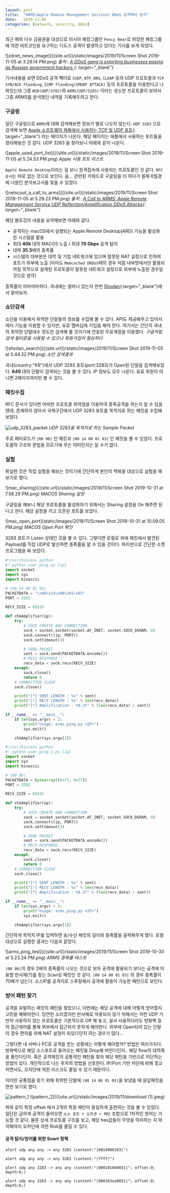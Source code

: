 ```yaml
---
layout: post
title:  "ARMS(Apple Remote Management Service) DDoS 공격벡터 분석"
date:   2019-11-05
categories: [network, security, ddos]
---
```


최근 해외 다수 금융권을 대상으로 러시아 해킹그룹인 `Fency Bear`로 위장한 해킹그룹에 의한 비트코인을 요구하는 디도스 공격이 발생하고 있다는 기사를 보게 되었다.

![zdnet_news_image]({{site.url}}/static/images/2019/11/Screen Shot 2019-11-05 at 3.29.14 PM.png)
*출처 : [A DDoS gang is extorting businesses posing as Russian government hackers
](https://www.zdnet.com/article/a-ddos-gang-is-extorting-businesses-posing-as-russian-government-hackers/){: target="_blank"}*

기사내용을 보면 DDoS 공격 팩터로 `SSDP`, `NTP`, `DNS`, `CLDAP` 등의 UDP 프로토콜과 `TCP SYN/ACK Flooding`, `ICMP Flooding(SMURF ATTACK)` 등의 프로토콜을 이용한다고 나와있는데 그중 `WSD(UDP/3702)`와 `ARMS(UDP/3283)` 이라는 생소한 프로토콜이 보여서 그중 ARMS를 분석했던 내역을 기록해두려고 한다.

### 구글링

일단 구글링으로 `ARMS`에 대해 검색해보면 정보가 별로 나오지 않는다. `UDP 3283` 으로 검색해 보면 [Apple 소프트웨어 제품에서 사용하는 TCP 및 UDP 포트](https://support.apple.com/ko-kr/HT202944){: target="_blank"} 라는 페이지가 나온다. 해당 페이지는 애플에서 사용하는 포트들을 정리해놓은 것 같다. UDP 3283 을 찾아보니 아래와 같이 나온다.

![apple_used_port_list]({{sitle.url}}/static/images/2019/11/Screen Shot 2019-11-05 at 5.24.53 PM.png)
*Apple 사용 포트 리스트*

`Apple Remote Desktop`이라는 걸 보니 원격접속에 사용되는 프로토콜인 것 같다. `RFC 문서`는 따로 없는 것으로 보인다. 음... 관련된 키워드로 구글링을 더 하다가 올해 6월경에 나왔던 분석보고서를 찾을 수 있었다.

![netscout_a_call_to_arms]({{site.url}}/static/images/2019/11/Screen Shot 2019-11-05 at 5.29.23 PM.png)
*출처 : [A Call to ARMS: Apple Remote Management Service UDP Reflection/Amplification DDoS Attacks](https://www.netscout.com/blog/asert/call-arms-apple-remote-management-service-udp){: target="_blank"}*

해당 블로깅의 내용을 요약해보면 아래와 같다.
- 공격자는 macOS에서 실행되는 Apple Remote Desktop(ARD) 기능을 활성화 한 시스템을 활용
- 최대 **40k** 대의 MACOS 노출 / 최대 **70 Gbps** 공격 탐지
- 대략 **35.5**배의 증폭률
- 시스템의 대부분은 대학 및 기업 네트워크에 있으며 잘못된 NAT 설정으로 인하여 포트가 외부에 노출 (아마도 `Memcached DRDoS`때의 경우 처럼 내부망에서만 활용되어질 목적으로 설계된 프로토콜이 잘못된 네트워크 설정으로 외부에 노출된 경우일 것으로 생각)

증폭률이 어마어마하다. 국내에는 얼마나 있는지 한번 [Shodan](http://shodan.io){:target="_blank"}에서 찾아보자.

### 쇼단검색

쇼단을 이용해서 취약한 단말들의 정보를 수집해 볼 수 있다.
API도 제공해주고 있어서 여러 기능을 이용할 수 있지만, 유료 멤버십에 가입을 해야 한다. 여기서는 간단히 국내의 취약한 단말대수 정도만 검색해 볼 것이기에 연동된 무료계정을 이용했다. *구글처럼 검색 필터문을 사용할 수 있으나 회원가입이 필요하다*

![shodan_search]({{site.url}}/static/images/2019/11/Screen Shot 2019-11-05 at 5.44.32 PM.png)
*쇼단 검색결과*

국내(country:"KR")에서 UDP 3283 포트(port:3283)가 Open된 단말을 검색해보았다. **649** 대의 단말이 검색되는 것을 볼 수 있다. IP 정보도 모두 나온다. 유료 회원이 아니면 2페이지까지만 볼 수 있다.

### 패킷수집

RFC 문서가 있다면 어떠한 프로토콜 취약점을 이용하여 증폭공격을 하는지 알 수 있을텐데, 존재하지 않아서 국제구간에서 UDP 3283 포트를 목적지로 하는 패킷을 수집해 보았다.

![udp_3283_packet]({{site.url}}/static/images/2019/11/udp_3283_1.png)
*UDP 3283을 목적지로 하는 Sample Packet*

주로 페이로드가 `|00 00|` 인 패킷과 `|00 14 00 01 03|` 인 패킷을 볼 수 있었다. 프로토콜의 구조와 문법을 모르기에 무슨 의미인지는 알 수가 없다.

### 실험

확실한 것은 직접 실험을 해보는 것이기에 간단하게 본인의 맥북을 대상으로 실험을 해보기로 했다.

![mac_sharing]({{site.url}}/static/images/2019/11/Screen Shot 2019-10-31 at 7.58.29 PM.png)
*MACOS Sharing 설정*

구글링을 해보니 해당 프로토콜을 활성화하기 위해서는 Sharing 설정을 On 해주면 된다고 한다. 해당 설정을 키고 오픈된 포트를 보았다.

![mac_open_port](static/images/2019/11/Screen Shot 2019-10-31 at 10.09.05 PM.png)
*MACOS Open Port 확인*

3283 포트가 Listen 상태인 것을 볼 수 있다. 그렇다면 로컬로 위에 패킷에서 발견된 Payload를 직접 UDP로 발신하면 증폭률을 알 수 있을 것이다. 파이썬으로 간단한 소켓 프로그램을 짜 보았다.

```python
#!/usr/bin/env python
#! python asmr_ping.py [ip]
import socket
import sys
import binascii

# |00 14 00 01 03|
PACKETDATA = "\x00\x14\x00\x01\x03"
PORT = 3283

RECV_SIZE = 65535

def chkAmplifier(ip):
    try:
        # SOCK CREATE AND CONNECTION
        sock = socket.socket(socket.AF_INET, socket.SOCK_DGRAM, 0)
        sock.connect((ip, PORT))
        sock.settimeout(3)

        # SEND PACKET
        sent = sock.send(PACKETDATA.encode())
        # RECV RESPONSE
        recv_data = sock.recv(RECV_SIZE)
    except:
        sock.close()
        return 0
    # CONNECTION CLOSE
    sock.close()

    print("[*] SENT LENGTH : %s" % sent)
    print("[!] RECV LENGTH : %s" % len(recv_data))
    print("[*] Amplification : %0.2f" % (len(recv_data) / sent))

if __name__ == "__main__":
    if len(sys.argv) < 2:
        print("Usage: arms_ping.py <IP>")
        sys.exit()

    chkAmplifier(sys.argv[1])
```

```python
#!/usr/bin/env python
#! python asmr_ping_2.py [ip]
import socket
import sys
import binascii

# |00 00|
PACKETDATA = bytearray([0xff, 0xff])
PORT = 3283

RECV_SIZE = 65535

def chkAmplifier(ip):
    try:
        # SOCK CREATE AND CONNECTION
        sock = socket.socket(socket.AF_INET, socket.SOCK_DGRAM, 0)
        sock.connect((ip, PORT))
        sock.settimeout(3)

        # SEND PACKET
        sent = sock.send(PACKETDATA.encode())
        # RECV RESPONSE
        recv_data = sock.recv(RECV_SIZE)
    except:
        sock.close()
        return 0
    # CONNECTION CLOSE
    sock.close()

    print("[*] SENT LENGTH : %s" % sent)
    print("[!] RECV LENGTH : %s" % len(recv_data))
    print("[*] Amplification : %0.2f" % (len(recv_data) / sent))

if __name__ == "__main__":
    if len(sys.argv) < 2:
        print("Usage: arms_ping.py <IP>")
        sys.exit()

    chkAmplifier(sys.argv[1])
```

간단하게 목적지 IP를 입력하면 송/수신 패킷의 길이와 증폭률을 출력해주게 했다. 로컬 대상으로 실행한 결과는 다음과 같았다.

![arms_ping_test]({{site.url}}/static/images/2019/11/Screen Shot 2019-10-30 at 5.23.24 PM.png)
*ARMS 증폭률 테스트*

`|00 00|`의 경우 2배의 증폭률이 나오는 것으로 보아 공격에 활용되기 보다는 공격에 이용할 반사체(?)를 찾는 Scan성 패킷인 것 같다. `|00 14 00 01 03|` 의 경우 증폭률이 70배가 넘는다. 소스IP를 공격지로 스푸핑해서 공격에 활용이 가능한 패턴으로 보인다.

### 방어 패턴 찾기

공격을 유발하는 패킷의 패턴을 찾았으니, 이번에는 해당 공격에 대해 어떻게 방어할지 고민을 해봐야한다. 당연한 소리겠지만 반사체로 악용되지 않기 위해서는 저런 UDP 기반의 사용하지 않는 프로토콜은 기본적으로 Off 해 놓고, 설사 사용하더라도 방화벽 등의 접근제어를 통해 외부에서 접근하지 못하게 해야한다. 외부에 Open되어 있는 단말의 경우 편의를 위해 NAT 설정이 되있다던지 하는 경우가 많다...

그렇다면 내 서버나 PC로 공격을 받는 상황에는 어떻게 해야할까? 방법은 여러가지다. 방화벽으로 해당 소스포트로 들어오는 패킷을 Drop해 버린다던지.. 해당 flow의 대역폭을 줄인다던지. 혹은 공격패킷의 공통적인 패턴을 찾아 해당 패턴을 기반으로 차단하는 방법이 있다. 개인적으로 나는 후자의 방법을 선호한다. IP/Port 기반 차단에 비해 정교하면서도, 오차단에 의한 리스크도 줄일 수 있기 때문이다.

이러한 공통점을 찾기 위해 취약한 단말에 `|00 14 00 01 03|`을 보냈을 때 응답패킷을 한번 보기로 했다.

![pattern_1]({{site.url}}/static/images/2019/11/download.jpeg)
![pattern_2]({{site.url}}/static/images/2019/11/download (1).jpeg)

위와 같이 특정 offset 에서 2개의 특정 패턴이 동일하게 출현하는 것을 볼 수 있었다. 일단은 급하게 공격이 들어오면 `소스 포트 + 오프셋 + 패턴` 조합으로 1차적인 방어는 가능할 것 같다. 물론 상세 프로토콜 구조를 보고, 해당 hex값들이 무엇을 의미하는 지 파악해야지 오차단에 의한 Risk를 줄일 수 있다.

#### 공격 탐지/방어를 위한 Snort 정책

```
alert udp any any -> any 3283 (content:"|0014000103|")

alert udp any any -> any 3283 (content:"|ffff|")

alert udp any 3283 -> any any (content:"|000101660031|"; offset:0; depth:6;)

alert udp any 3283 -> any any (content:"|000103ea0031|"; offset:0; depth:6;)
```
